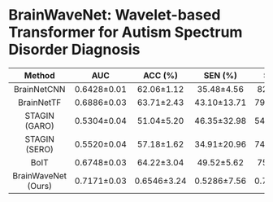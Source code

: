 # BrainWaveNet: Wavelet-based Transformer for Autism Spectrum Disorder Diagnosis

| Method | AUC | ACC (%) | SEN (%) | SPC (%) |
| :---: | :---: | :---: | :---: | :---: |
| BrainNetCNN  | 0.6428±0.01 | 62.06±1.12 | 35.48±4.56 | 82.36±3.25 |
| BrainNetTF   | 0.6886±0.03 | 63.71±2.43 | 43.10±13.71 | 79.45±10.65 |
| STAGIN (GARO)| 0.5304±0.04 | 51.04±5.20 | 46.35±32.98 | 54.77±30.53 |
| STAGIN (SERO)| 0.5520±0.04 | 57.18±1.62 | 34.91±20.96 | 74.28±13.70 |
| BoIT| 0.6748±0.03 | 64.22±3.04 | 49.52±5.62 | 75.45±1.11 |
| BrainWaveNet (Ours) | 0.7171±0.03 | 0.6546±3.24 | 0.5286±7.56 | 0.7509±5.63 |
